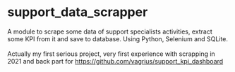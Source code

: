 # support_data_scrapper
A module to scrape some data of support specialists activities, extract some KPI from it and save to database. Using Python, Selenium and SQLite. 
</br></br>
Actually my first serious project, very first experience with scrapping in 2021 and back part for https://github.com/vagrius/support_kpi_dashboard 
